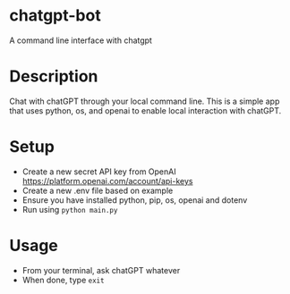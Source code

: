 # chatgpt-bot
A command line interface with chatgpt

# Description
Chat with chatGPT through your local command line. This is a simple app that uses python, os, and openai to enable local interaction with chatGPT.

# Setup
- Create a new secret API key from OpenAI https://platform.openai.com/account/api-keys
- Create a new .env file based on example
- Ensure you have installed python, pip, os, openai and dotenv
- Run using ```python main.py```

# Usage
- From your terminal, ask chatGPT whatever
- When done, type ```exit```



